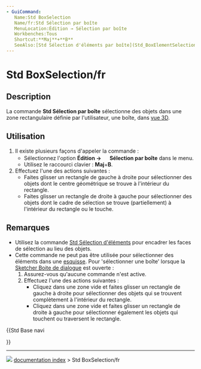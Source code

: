 ```yaml
---
- GuiCommand:
   Name:Std BoxSelection
   Name/fr:Std Sélection par boîte
   MenuLocation:Édition → Sélection par boîte
   Workbenches:Tous
   Shortcut:**Maj**+**B**
   SeeAlso:[Std Sélection d'éléments par boîte](Std_BoxElementSelection/fr.md), [Std Tout sélectionner](Std_SelectAll/fr.md)
---
```


# Std BoxSelection/fr

## Description

La commande **Std Sélection par boîte** sélectionne des objets dans une zone rectangulaire définie par l\'utilisateur, une boîte, dans [vue 3D](3D_view/fr.md).

## Utilisation

1.  Il existe plusieurs façons d\'appeler la commande :
    -   Sélectionnez l\'option **Édition → <img src="images/Std_BoxSelection.svg" width=16px> Sélection par boîte** dans le menu.
    -   Utilisez le raccourci clavier : **Maj**+**B**.
2.  Effectuez l\'une des actions suivantes :
    -   Faites glisser un rectangle de gauche à droite pour sélectionner des objets dont le centre géométrique se trouve à l\'intérieur du rectangle.
    -   Faites glisser un rectangle de droite à gauche pour sélectionner des objets dont le cadre de sélection se trouve (partiellement) à l\'intérieur du rectangle ou le touche.

## Remarques

-   Utilisez la commande [Std Sélection d\'éléments](Std_BoxElementSelection/fr.md) pour encadrer les faces de sélection au lieu des objets.
-   Cette commande ne peut pas être utilisée pour sélectionner des éléments dans une [esquisse](sketch/fr.md). Pour \'sélectionner une boîte\' lorsque la [Sketcher Boite de dialogue](Sketcher_Dialog/fr.md) est ouverte :
    1.  Assurez-vous qu\'aucune commande n\'est active.
    2.  Effectuez l\'une des actions suivantes :
        -   Cliquez dans une zone vide et faites glisser un rectangle de gauche à droite pour sélectionner des objets qui se trouvent complètement à l\'intérieur du rectangle.
        -   Cliquez dans une zone vide et faites glisser un rectangle de droite à gauche pour sélectionner également les objets qui touchent ou traversent le rectangle.





{{Std Base navi

}}



---
![](images/Button_right.svg) [documentation index](../README.md) > Std BoxSelection/fr
